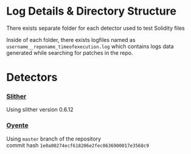 # Log Details & Directory Structure

There exists separate folder for each detector used to test Solidity files

Inside of each folder, there exists logfiles named as `username__reponame_timeofexecution.log` which contains logs data generated while searching for patches in the repo.

# Detectors

### [Slither](https://github.com/crytic/slither)

Using slither version 0.6.12

### [Oyente](https://github.com/melonproject/oyente/)

Using `master` branch of the repository  
commit hash `1e0a00274ecf618206e2fec0636900017e3568c9`